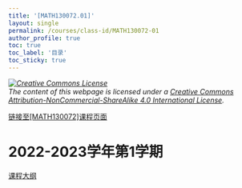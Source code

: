 ```yaml
---
title: '[MATH130072.01]'
layout: single
permalink: /courses/class-id/MATH130072-01
author_profile: true
toc: true
toc_label: '目录'
toc_sticky: true
---
```


<div class='notice--warning'>
	<p><i><a rel='license' href='http://creativecommons.org/licenses/by-nc-sa/4.0/'><img alt='Creative Commons License' style='border-width:0' src='https://i.creativecommons.org/l/by-nc-sa/4.0/88x31.png' /></a><br /> The content of this webpage is licensed under a <a rel='license' href='http://creativecommons.org/licenses/by-nc-sa/4.0/'>Creative Commons Attribution-NonCommercial-ShareAlike 4.0 International License</a>.</i></p>
</div>

<a href='https://fdu-math.github.io/courses/MATH130072'>链接至[MATH130072]课程页面<a>

# 2022-2023学年第1学期

<a href='https://fdu-math.github.io/courses/syllabus/MATH130072.01-2022-2023-1 (Encrypted).pdf'>课程大纲</a>